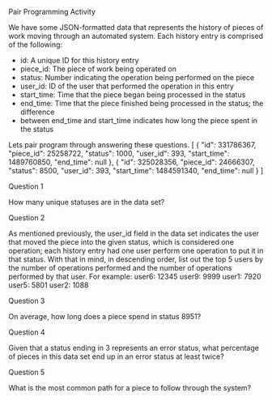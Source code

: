 Pair Programming Activity

We have some JSON-formatted data that represents the history of pieces of work moving through an automated system. 
Each history entry is comprised of the following:

- id: A unique ID for this history entry
- piece_id: The piece of work being operated on
- status: Number indicating the operation being performed on the piece
- user_id: ID of the user that performed the operation in this entry
- start_time: Time that the piece began being processed in the status
- end_time: Time that the piece finished being processed in the status; the difference 
- between end_time and start_time indicates how long the piece spent in the status

Lets pair program through answering these questions.
[
{
    "id": 331786367, 
    "piece_id": 25258722, 
    "status": 1000, 
    "user_id": 393, 
    "start_time": 1489760850, 
    "end_time": null
},
{
    "id": 325028356, 
    "piece_id": 24666307, 
    "status": 8500, 
    "user_id": 393, 
    "start_time": 1484591340, 
    "end_time": null
}
]



Question 1

How many unique statuses are in the data set?


Question 2

As mentioned previously, the user_id field in the data set indicates the user that moved the piece into the given 
status, which is considered one operation; each history entry had one user perform one operation to put it in 
that status. With that in mind, in descending order, list out the top 5 users by the number of operations performed 
and the number of operations performed by that user. For example:
user6: 12345
user9: 9999
user1: 7920
user5: 5801
user2: 1088


Question 3

On average, how long does a piece spend in status 8951?


Question 4

Given that a status ending in 3 represents an error status, what percentage of pieces in this data set end 
up in an error status at least twice?


Question 5

What is the most common path for a piece to follow through the system?
